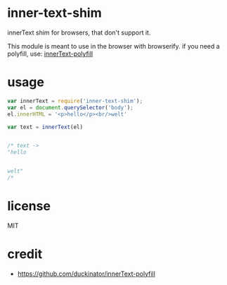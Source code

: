 # inner-text-shim

innerText shim for browsers, that don't support it.


This module is meant to use in the browser with browserify.
if you need a polyfill, use: [innerText-polyfill](https://github.com/duckinator/innerText-polyfill)

# usage

```js
var innerText = require('inner-text-shim');
var el = document.querySelector('body');
el.innerHTML = '<p>hello</p><br/>welt'

var text = innerText(el)


/* text ->
"hello


welt"
/*
```

# license
MIT

# credit
 - https://github.com/duckinator/innerText-polyfill

